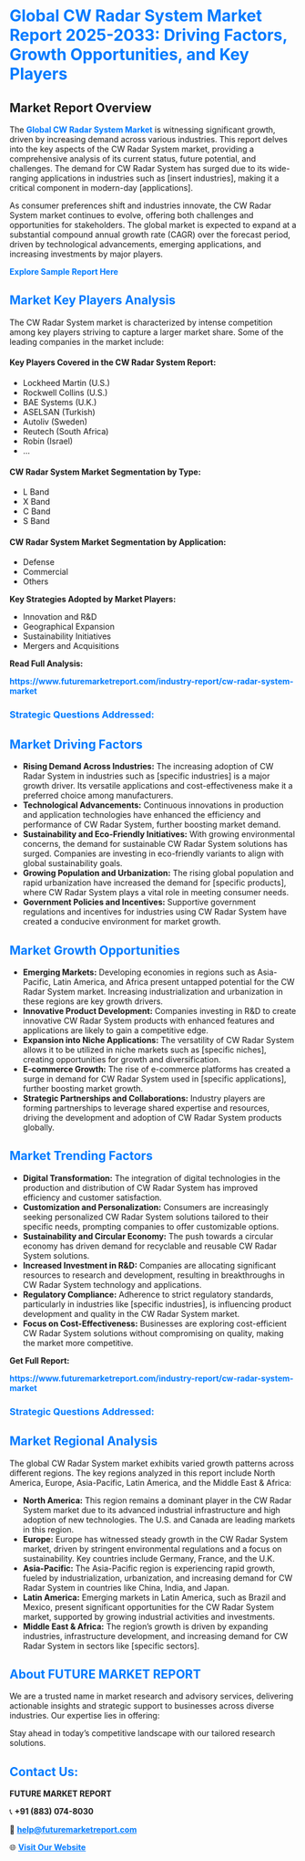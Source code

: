 <h1 style="color: #007BFF;">Global CW Radar System Market Report 2025-2033: Driving Factors, Growth Opportunities, and Key Players</h1>

<section id="overview">
<h2>Market Report Overview</h2>
<p>The <a href="https://www.futuremarketreport.com/industry-report/cw-radar-system-market" style="color: #007BFF; text-decoration: none;"><strong>Global CW Radar System Market</strong></a> is witnessing significant growth, driven by increasing demand across various industries. This report delves into the key aspects of the CW Radar System market, providing a comprehensive analysis of its current status, future potential, and challenges. The demand for CW Radar System has surged due to its wide-ranging applications in industries such as [insert industries], making it a critical component in modern-day [applications].</p>
<p>As consumer preferences shift and industries innovate, the CW Radar System market continues to evolve, offering both challenges and opportunities for stakeholders. The global market is expected to expand at a substantial compound annual growth rate (CAGR) over the forecast period, driven by technological advancements, emerging applications, and increasing investments by major players.</p>
</section>

<section id="overview">
<p><a href="https://www.futuremarketreport.com/request-sample/reportId=97826" style="color: #007BFF; text-decoration: none;"><strong>Explore Sample Report Here</strong></a></p>
</section>

<section id="key-players">
<h2 style="color: #007BFF;">Market Key Players Analysis</h2>
<p>The CW Radar System market is characterized by intense competition among key players striving to capture a larger market share. Some of the leading companies in the market include:</p>
<h4>Key Players Covered in the CW Radar System Report:</h4>
<ul><li>Lockheed Martin (U.S.)</li><li>Rockwell Collins (U.S.)</li><li>BAE Systems (U.K.)</li><li>ASELSAN (Turkish)</li><li>Autoliv (Sweden)</li><li>Reutech (South Africa)</li><li>Robin (Israel)</li><li>...</li></ul>
<h4>CW Radar System Market Segmentation by Type:</h4>
<ul><li>L Band</li><li>X Band</li><li>C Band</li><li>S Band</li></ul>

<h4>CW Radar System Market Segmentation by Application:</h4>
<ul><li>Defense</li><li>Commercial</li><li>Others</li></ul>
<p><strong>Key Strategies Adopted by Market Players:</strong></p>
<ul>
<li>Innovation and R&D</li>
<li>Geographical Expansion</li>
<li>Sustainability Initiatives</li>
<li>Mergers and Acquisitions</li>
</ul>
</section>

<section>
<p><strong>Read Full Analysis: </strong></p><a href="https://www.futuremarketreport.com/industry-report/cw-radar-system-market" style="color: #007BFF; text-decoration: none;"><strong>https://www.futuremarketreport.com/industry-report/cw-radar-system-market</strong></a>
<h3 style="color: #007BFF;">Strategic Questions Addressed:</h3>
</section>

<section id="driving-factors">
<h2 style="color: #007BFF;">Market Driving Factors</h2>
<ul>
<li><strong>Rising Demand Across Industries:</strong> The increasing adoption of CW Radar System in industries such as [specific industries] is a major growth driver. Its versatile applications and cost-effectiveness make it a preferred choice among manufacturers.</li>
<li><strong>Technological Advancements:</strong> Continuous innovations in production and application technologies have enhanced the efficiency and performance of CW Radar System, further boosting market demand.</li>
<li><strong>Sustainability and Eco-Friendly Initiatives:</strong> With growing environmental concerns, the demand for sustainable CW Radar System solutions has surged. Companies are investing in eco-friendly variants to align with global sustainability goals.</li>
<li><strong>Growing Population and Urbanization:</strong> The rising global population and rapid urbanization have increased the demand for [specific products], where CW Radar System plays a vital role in meeting consumer needs.</li>
<li><strong>Government Policies and Incentives:</strong> Supportive government regulations and incentives for industries using CW Radar System have created a conducive environment for market growth.</li>
</ul>
</section>

<section id="growth-opportunities">
<h2 style="color: #007BFF;">Market Growth Opportunities</h2>
<ul>
<li><strong>Emerging Markets:</strong> Developing economies in regions such as Asia-Pacific, Latin America, and Africa present untapped potential for the CW Radar System market. Increasing industrialization and urbanization in these regions are key growth drivers.</li>
<li><strong>Innovative Product Development:</strong> Companies investing in R&D to create innovative CW Radar System products with enhanced features and applications are likely to gain a competitive edge.</li>
<li><strong>Expansion into Niche Applications:</strong> The versatility of CW Radar System allows it to be utilized in niche markets such as [specific niches], creating opportunities for growth and diversification.</li>
<li><strong>E-commerce Growth:</strong> The rise of e-commerce platforms has created a surge in demand for CW Radar System used in [specific applications], further boosting market growth.</li>
<li><strong>Strategic Partnerships and Collaborations:</strong> Industry players are forming partnerships to leverage shared expertise and resources, driving the development and adoption of CW Radar System products globally.</li>
</ul>
</section>

<section id="trending-factors">
<h2 style="color: #007BFF;">Market Trending Factors</h2>
<ul>
<li><strong>Digital Transformation:</strong> The integration of digital technologies in the production and distribution of CW Radar System has improved efficiency and customer satisfaction.</li>
<li><strong>Customization and Personalization:</strong> Consumers are increasingly seeking personalized CW Radar System solutions tailored to their specific needs, prompting companies to offer customizable options.</li>
<li><strong>Sustainability and Circular Economy:</strong> The push towards a circular economy has driven demand for recyclable and reusable CW Radar System solutions.</li>
<li><strong>Increased Investment in R&D:</strong> Companies are allocating significant resources to research and development, resulting in breakthroughs in CW Radar System technology and applications.</li>
<li><strong>Regulatory Compliance:</strong> Adherence to strict regulatory standards, particularly in industries like [specific industries], is influencing product development and quality in the CW Radar System market.</li>
<li><strong>Focus on Cost-Effectiveness:</strong> Businesses are exploring cost-efficient CW Radar System solutions without compromising on quality, making the market more competitive.</li>
</ul>
</section>

<section>
<p><strong>Get Full Report: </strong></p><a href="https://www.futuremarketreport.com/industry-report/cw-radar-system-market" style="color: #007BFF; text-decoration: none;"><strong>https://www.futuremarketreport.com/industry-report/cw-radar-system-market</strong></a>
<h3 style="color: #007BFF;">Strategic Questions Addressed:</h3>
</section>


<section id="regional-analysis">
<h2 style="color: #007BFF;">Market Regional Analysis</h2>
<p>The global CW Radar System market exhibits varied growth patterns across different regions. The key regions analyzed in this report include North America, Europe, Asia-Pacific, Latin America, and the Middle East & Africa:</p>
<ul>
<li><strong>North America:</strong> This region remains a dominant player in the CW Radar System market due to its advanced industrial infrastructure and high adoption of new technologies. The U.S. and Canada are leading markets in this region.</li>
<li><strong>Europe:</strong> Europe has witnessed steady growth in the CW Radar System market, driven by stringent environmental regulations and a focus on sustainability. Key countries include Germany, France, and the U.K.</li>
<li><strong>Asia-Pacific:</strong> The Asia-Pacific region is experiencing rapid growth, fueled by industrialization, urbanization, and increasing demand for CW Radar System in countries like China, India, and Japan.</li>
<li><strong>Latin America:</strong> Emerging markets in Latin America, such as Brazil and Mexico, present significant opportunities for the CW Radar System market, supported by growing industrial activities and investments.</li>
<li><strong>Middle East & Africa:</strong> The region’s growth is driven by expanding industries, infrastructure development, and increasing demand for CW Radar System in sectors like [specific sectors].</li>
</ul>
</section>

<footer>
<h2 style="color: #007BFF;">About FUTURE MARKET REPORT</h2>
<p>We are a trusted name in market research and advisory services, delivering actionable insights and strategic support to businesses across diverse industries. Our expertise lies in offering:</p>

<p>Stay ahead in today’s competitive landscape with our tailored research solutions.</p>

<h2 style="color: #007BFF;">Contact Us:</h2>
<p><strong>FUTURE MARKET REPORT</strong></p>
<p>📞 <strong>+91 (883) 074-8030</strong></p>
<p>📧 <strong><a href="mailto:help@futuremarketreport.com" style="color: #007BFF;">help@futuremarketreport.com</a></strong></p>
<p>🌐 <strong><a href="https://www.futuremarketreport.com/" style="color: #007BFF;">Visit Our Website</a></strong></p>
</footer>